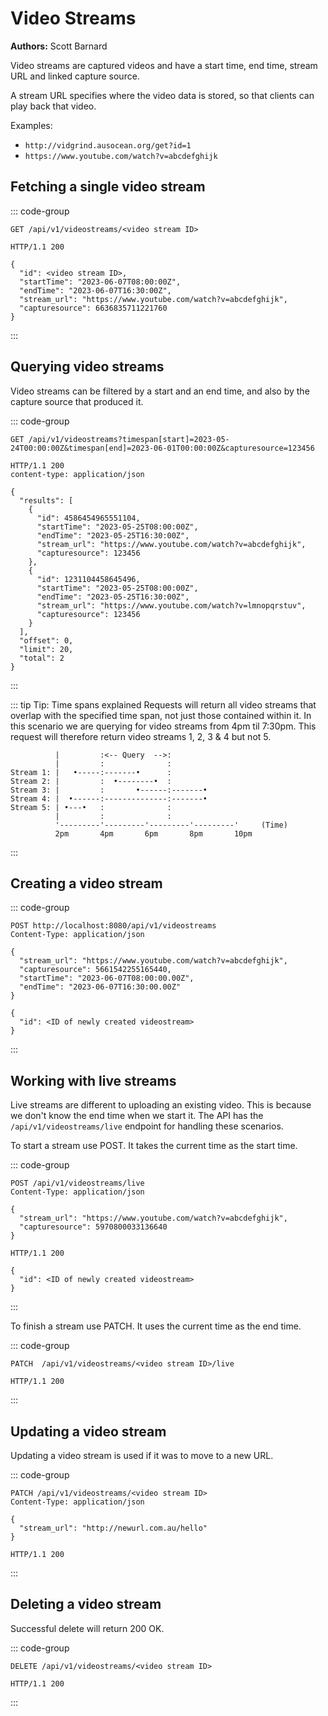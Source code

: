 # Video Streams
**Authors:** Scott Barnard

Video streams are captured videos and have a start time, end time, stream URL and linked capture source. 

A stream URL specifies where the video data is stored, so that clients can play back that video. 

Examples:
- `http://vidgrind.ausocean.org/get?id=1`
- `https://www.youtube.com/watch?v=abcdefghijk`


## Fetching a single video stream
::: code-group
```http [Request]
GET /api/v1/videostreams/<video stream ID>
```

```http [Response]
HTTP/1.1 200

{
  "id": <video stream ID>,
  "startTime": "2023-06-07T08:00:00Z",
  "endTime": "2023-06-07T16:30:00Z",
  "stream_url": "https://www.youtube.com/watch?v=abcdefghijk",
  "capturesource": 6636835711221760
}
```
:::

## Querying video streams
Video streams can be filtered by a start and an end time, and also by the capture source that produced it.

::: code-group
```http [Request]
GET /api/v1/videostreams?timespan[start]=2023-05-24T00:00:00Z&timespan[end]=2023-06-01T00:00:00Z&capturesource=123456
```

```http [Response]
HTTP/1.1 200
content-type: application/json

{
  "results": [
    {
      "id": 4586454965551104,
      "startTime": "2023-05-25T08:00:00Z",
      "endTime": "2023-05-25T16:30:00Z",
      "stream_url": "https://www.youtube.com/watch?v=abcdefghijk",
      "capturesource": 123456
    },
    {
      "id": 1231104458645496,
      "startTime": "2023-05-25T08:00:00Z",
      "endTime": "2023-05-25T16:30:00Z",
      "stream_url": "https://www.youtube.com/watch?v=lmnopqrstuv",
      "capturesource": 123456
    }
  ],
  "offset": 0,
  "limit": 20,
  "total": 2
}
```
:::


::: tip Tip: Time spans explained
Requests will return all video streams that overlap with the specified time span, not just those contained within it.
In this scenario we are querying for video streams from 4pm til 7:30pm. This request will therefore return video streams 1, 2, 3 & 4 but not 5.
```
          |         :<-- Query  -->:
          |         :              :
Stream 1: |   •-----:-------•      :
Stream 2: |         :  •--------•  :
Stream 3: |         :       •------:-------•
Stream 4: |  •------:--------------:-------•
Stream 5: | •---•   :              :
          |         :              :
          '---------'---------'---------'---------'     (Time)
          2pm       4pm       6pm       8pm       10pm
```
:::

## Creating a video stream
::: code-group
```http [Request]
POST http://localhost:8080/api/v1/videostreams
Content-Type: application/json

{
  "stream_url": "https://www.youtube.com/watch?v=abcdefghijk",
  "capturesource": 5661542255165440,
  "startTime": "2023-06-07T08:00:00.00Z",
  "endTime": "2023-06-07T16:30:00.00Z"
}
```

```http [Response]
{
  "id": <ID of newly created videostream>
}
```
:::

## Working with live streams
Live streams are different to uploading an existing video. This is because we don't know the end time when we start it. The API has the `/api/v1/videostreams/live` endpoint for handling these scenarios.

To start a stream use POST. It takes the current time as the start time.

::: code-group
```http [Request]
POST /api/v1/videostreams/live
Content-Type: application/json

{
  "stream_url": "https://www.youtube.com/watch?v=abcdefghijk",
  "capturesource": 5970800033136640
}
```

```http [Response]
HTTP/1.1 200

{
  "id": <ID of newly created videostream>
}
```
:::


To finish a stream use PATCH. It uses the current time as the end time.

::: code-group
```http [Request]
PATCH  /api/v1/videostreams/<video stream ID>/live
```

```http [Response]
HTTP/1.1 200
```
:::

## Updating a video stream
Updating a video stream is used if it was to move to a new URL.

::: code-group
```http [Request]
PATCH /api/v1/videostreams/<video stream ID>
Content-Type: application/json

{
  "stream_url": "http://newurl.com.au/hello"
}
```

```http [Response]
HTTP/1.1 200
```
:::


## Deleting a video stream
Successful delete will return 200 OK.

::: code-group
```http [Request]
DELETE /api/v1/videostreams/<video stream ID>
```

```http [Response]
HTTP/1.1 200
```
:::

